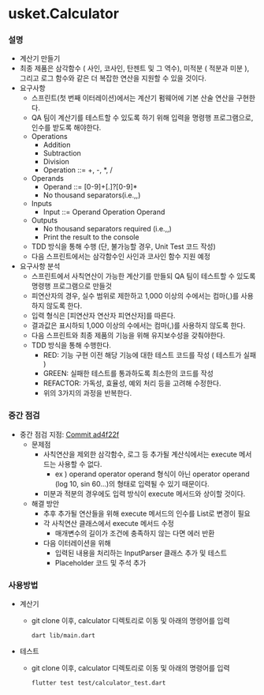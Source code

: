 # usket.Calculator
### 설명
  * 계산기 만들기
  * 최종 제품은 삼각함수 ( 사인, 코사인, 탄젠트 및 그 역수), 미적분 ( 적분과 미분 ), 그리고 로그 함수와 같은 더 복잡한 연산을 지원할 수 있을 것이다.
* 요구사항
  * 스프린트(첫 번째 이터레이션)에서는 계산기 펌웨어에 기본 산술 연산을 구현한다.
  * QA 팀이 계산기를 테스트할 수 있도록 하기 위해 입력을 명령행 프로그램으로, 인수를 받도록 해야한다.
  * Operations
    * Addition
    * Subtraction
    * Division
    * Operation ::= +, -, *, /
  * Operands
    * Operand ::= [0-9]+[.]?[0-9]*
    * No thousand separators(i.e.,,)
  * Inputs
    * Input ::= Operand Operation Operand
  * Outputs
    * No thousand separators required (i.e.,,)
    * Print the result to the console
  * TDD 방식을 통해 수행 (단, 불가능할 경우, Unit Test 코드 작성)
  * 다음 스프린트에서는 삼각함수인 사인과 코사인 함수 지원 예정
* 요구사항 분석
  * 스프린트에서 사칙연산이 가능한 계산기를 만들되 QA 팀이 테스트할 수 있도록 명령행 프로그램으로 만들것
  * 피연산자의 경우, 실수 범위로 제한하고 1,000 이상의 수에서는 컴마(,)를 사용하지 않도록 한다.
  * 입력 형식은 [피연산자 연산자 피연산자]를 따른다.
  * 결과값은 표시하되 1,000 이상의 수에서는 컴마(,)를 사용하지 않도록 한다.
  * 다음 스프린트와 최종 제품의 기능을 위해 유지보수성을 갖춰야한다.
  * TDD 방식을 통해 수행한다. 
    * RED: 기능 구현 이전 해당 기능에 대한 테스트 코드를 작성 ( 테스트가 실패 )
    * GREEN: 실패한 테스트를 통과하도록 최소한의 코드를 작성
    * REFACTOR: 가독성, 효율성, 예외 처리 등을 고려해 수정한다.
    * 위의 3가지의 과정을 반복한다.

### 중간 점검
* 중간 점검 지점: [Commit ad4f22f](https://github.com/9oHigh/usket.Calculator/tree/ad4f22f67b8042d52fd931a55e4ddc42e30caed3/calculator/lib)
  * 문제점
    * 사칙연산을 제외한 삼각함수, 로그 등 추가될 계산식에서는 execute 메서드는 사용할 수 없다.
      * ex ) operand operator operand 형식이 아닌 operator operand (log 10, sin 60...)의 형태로 입력될 수 있기 때문이다.
    * 미분과 적분의 경우에도 입력 방식이 execute 메서드와 상이할 것이다. 
  * 해결 방안
    * 추후 추가될 연산들을 위해 execute 메서드의 인수를 List<double>로 변경이 필요
    * 각 사칙연산 클래스에서 execute 메서드 수정 
      * 매개변수의 길이가 조건에 충족하지 않는 다면 에러 반환
    * 다음 이터레이션을 위해 
      * 입력된 내용을 처리하는 InputParser 클래스 추가 및 테스트
      * Placeholder 코드 및 주석 추가

### 사용방법
* 계산기
  * git clone 이후, calculator 디렉토리로 이동 및 아래의 명령어를 입력
    
      ```shell
      dart lib/main.dart
      ```
* 테스트
  * git clone 이후, calculator 디렉토리로 이동 및 아래의 명령어를 입력
  
    ```shell
    flutter test test/calculator_test.dart
    ```